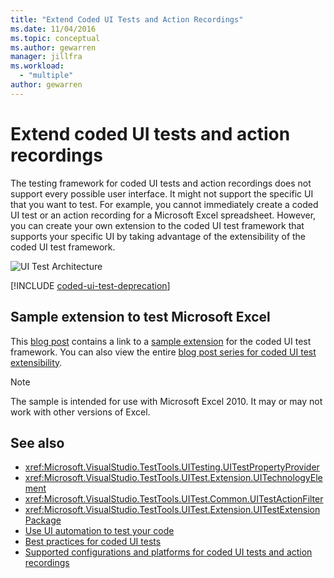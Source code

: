 ```yaml
---
title: "Extend Coded UI Tests and Action Recordings"
ms.date: 11/04/2016
ms.topic: conceptual
ms.author: gewarren
manager: jillfra
ms.workload:
  - "multiple"
author: gewarren
---
```

# Extend coded UI tests and action recordings

The testing framework for coded UI tests and action recordings does not support every possible user interface. It might not support the specific UI that you want to test. For example, you cannot immediately create a coded UI test or an action recording for a Microsoft Excel spreadsheet. However, you can create your own extension to the coded UI test framework that supports your specific UI by taking advantage of the extensibility of the coded UI test framework.

![UI Test Architecture](../test/media/ui_testarch.png)

[!INCLUDE [coded-ui-test-deprecation](includes/coded-ui-test-deprecation.md)]

## Sample extension to test Microsoft Excel

This [blog post](https://blogs.msdn.microsoft.com/gautamg/2010/01/05/3-introducing-sample-excel-extension/) contains a link to a [sample extension](https://msdnshared.blob.core.windows.net/media/MSDNBlogsFS/prod.evol.blogs.msdn.com/CommunityServer.Components.PostAttachments/00/09/94/38/24/ExcelPluginSample.zip) for the coded UI test framework. You can also view the entire [blog post series for coded UI test extensibility](https://blogs.msdn.microsoft.com/gautamg/2010/01/05/series-on-coded-ui-test-extensibility/).

> [!NOTE]
> The sample is intended for use with Microsoft Excel 2010. It may or may not work with other versions of Excel.

## See also

- <xref:Microsoft.VisualStudio.TestTools.UITesting.UITestPropertyProvider>
- <xref:Microsoft.VisualStudio.TestTools.UITest.Extension.UITechnologyElement>
- <xref:Microsoft.VisualStudio.TestTools.UITest.Common.UITestActionFilter>
- <xref:Microsoft.VisualStudio.TestTools.UITest.Extension.UITestExtensionPackage>
- [Use UI automation to test your code](../test/use-ui-automation-to-test-your-code.md)
- [Best practices for coded UI tests](../test/best-practices-for-coded-ui-tests.md)
- [Supported configurations and platforms for coded UI tests and action recordings](../test/supported-configurations-and-platforms-for-coded-ui-tests-and-action-recordings.md)